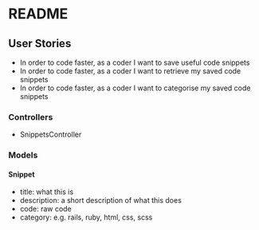 # README

## User Stories

- In order to code faster, as a coder I want to save useful code snippets
- In order to code faster, as a coder I want to retrieve my saved code snippets
- In order to code faster, as a coder I want to categorise my saved code snippets

### Controllers
- SnippetsController

### Models
#### Snippet
- title: what this is
- description: a short description of what this does
- code: raw code
- category: e.g. rails, ruby, html, css, scss